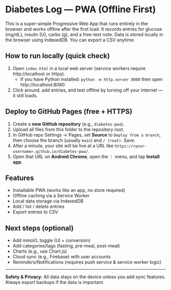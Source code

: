 # Diabetes Log — PWA (Offline First)

This is a super-simple Progressive Web App that runs entirely in the browser and works offline after the first load. It records entries for glucose (mg/dL), insulin (U), carbs (g), and a free-text note. Data is stored locally in the browser using IndexedDB. You can export a CSV anytime.

## How to run locally (quick check)

1. Open `index.html` in a local web server (service workers require http://localhost or https).  
   - If you have Python installed: `python -m http.server 8080` then open http://localhost:8080
2. Click around, add entries, and test offline by turning off your internet — it still loads.

## Deploy to GitHub Pages (free + HTTPS)

1. Create a **new GitHub repository** (e.g., `diabetes-pwa`).
2. Upload all files from this folder to the repository root.
3. In GitHub repo Settings → Pages, set **Source** to `Deploy from a branch`, then choose the branch (usually `main`) and `/ (root)`. Save.  
4. After a minute, your site will be live at a URL like `https://<your-username>.github.io/diabetes-pwa/`.
5. Open that URL on **Android Chrome**, open the ⋮ menu, and tap **Install app**.

## Features

- Installable PWA (works like an app, no store required)
- Offline caching via a Service Worker
- Local data storage via IndexedDB
- Add / list / delete entries
- Export entries to CSV

## Next steps (optional)

- Add mmol/L toggle (UI + conversion)
- Add categories/tags (fasting, pre-meal, post-meal)
- Charts (e.g., use Chart.js)
- Cloud sync (e.g., Firebase) with user accounts
- Reminders/Notifications (requires push service & service worker logic)

---

**Safety & Privacy**: All data stays on the device unless you add sync features. Always export backups if the data is important.
